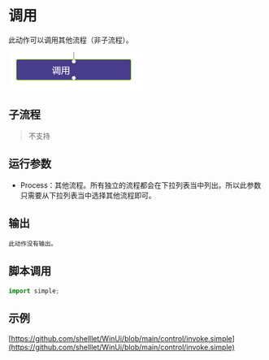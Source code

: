 # 调用 
此动作可以调用其他流程（非子流程）。

![action](./images/2022-11-26_192226.png ':size=90%')


## 子流程
> 不支持


## 运行参数


* Process：其他流程。所有独立的流程都会在下拉列表当中列出。所以此参数只需要从下拉列表当中选择其他流程即可。
  
 
## 输出

    此动作没有输出。


## 脚本调用

```python
import simple;

```

## 示例

[https://github.com/shelllet/WinUi/blob/main/control/invoke.simple](https://github.com/shelllet/WinUi/blob/main/control/invoke.simple)


